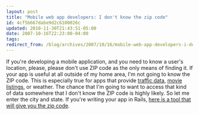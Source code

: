 ```yaml
---
layout: post
title: "Mobile web app developers: I don't know the zip code"
id: 4cf5b667dabe9d2c6100026c
updated: 2010-11-30T21:43:51-05:00
date: 2007-10-16T22:23:00-04:00
tags:
redirect_from: /blog/archives/2007/10/16/mobile-web-app-developers-i-don-t-know-the-zip-code/
---
```


If you're developing a mobile application, and you need to know a user's location, please, please don't use ZIP code as the only means of finding it. If your app is useful at all outside of my home area, I'm not going to know the ZIP code. This is especially true for apps that provide [traffic data](http://ip.kaapps.com/traffic/), [movie listings](http://moviesapp.com/), or weather. The chance that I'm going to want to access that kind of data somewhere that I don't know the ZIP code is highly likely. So let me enter the city and state. If you're writing your app in Rails, [here is a tool that will give you the zip code](http://graticule.rubyforge.org).
